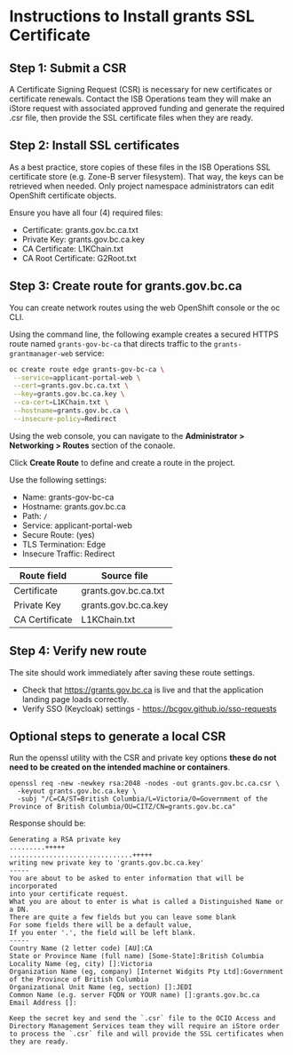 # Instructions to Install grants SSL Certificate

## Step 1: Submit a CSR

A Certificate Signing Request (CSR) is necessary for new certificates or certificate renewals. Contact the ISB Operations team they will make an iStore request with associated approved funding and generate the required .csr file, then provide the SSL certificate files when they are ready.


## Step 2: Install SSL certificates

As a best practice, store copies of these files in the ISB Operations SSL certificate store (e.g. Zone-B server filesystem). That way, the keys can be retrieved when needed. Only project namespace administrators can edit OpenShift certificate objects.

Ensure you have all four (4) required files:

- Certificate: grants.gov.bc.ca.txt
- Private Key: grants.gov.bc.ca.key
- CA Certificate: L1KChain.txt
- CA Root Certificate: G2Root.txt

## Step 3: Create route for grants.gov.bc.ca

You can create network routes using the web OpenShift console or the oc CLI.

Using the command line, the following example creates a secured HTTPS route named `grants-gov-bc-ca` that directs traffic to the `grants-grantmanager-web` service:

```bash
oc create route edge grants-gov-bc-ca \
 --service=applicant-portal-web \
 --cert=grants.gov.bc.ca.txt \
 --key=grants.gov.bc.ca.key \
 --ca-cert=L1KChain.txt \
 --hostname=grants.gov.bc.ca \
 --insecure-policy=Redirect
```

Using the web console, you can navigate to the **Administrator > Networking > Routes** section of the conaole.

Click **Create Route** to define and create a route in the project.

Use the following settings:

- Name: grants-gov-bc-ca
- Hostname: grants.gov.bc.ca
- Path: `/`
- Service: applicant-portal-web
- Secure Route: (yes)
- TLS Termination: Edge
- Insecure Traffic: Redirect

| Route field                |  Source file        |
| -------------------------- | ------------------- |
| Certificate                |  grants.gov.bc.ca.txt |
| Private Key                |  grants.gov.bc.ca.key |
| CA Certificate             |  L1KChain.txt       |

## Step 4: Verify new route

The site should work immediately after saving these route settings.

- Check that https://grants.gov.bc.ca is live and that the application landing page loads correctly.
- Verify SSO (Keycloak) settings - https://bcgov.github.io/sso-requests

## Optional steps to generate a local CSR
Run the openssl utility with the CSR and private key options **these do not need to be created on the intended machine or containers**. 

```bashs
openssl req -new -newkey rsa:2048 -nodes -out grants.gov.bc.ca.csr \
  -keyout grants.gov.bc.ca.key \
  -subj "/C=CA/ST=British Columbia/L=Victoria/O=Government of the Province of British Columbia/OU=CITZ/CN=grants.gov.bc.ca"
```

Response should be:

```
Generating a RSA private key
.........+++++
...............................+++++
writing new private key to 'grants.gov.bc.ca.key'
-----
You are about to be asked to enter information that will be incorporated
into your certificate request.
What you are about to enter is what is called a Distinguished Name or a DN.
There are quite a few fields but you can leave some blank
For some fields there will be a default value,
If you enter '.', the field will be left blank.
-----
Country Name (2 letter code) [AU]:CA
State or Province Name (full name) [Some-State]:British Columbia
Locality Name (eg, city) []:Victoria
Organization Name (eg, company) [Internet Widgits Pty Ltd]:Government of the Province of British Columbia
Organizational Unit Name (eg, section) []:JEDI
Common Name (e.g. server FQDN or YOUR name) []:grants.gov.bc.ca
Email Address []:

Keep the secret key and send the `.csr` file to the OCIO Access and Directory Management Services team they will require an iStore order to process the `.csr` file and will provide the SSL certificates when they are ready.